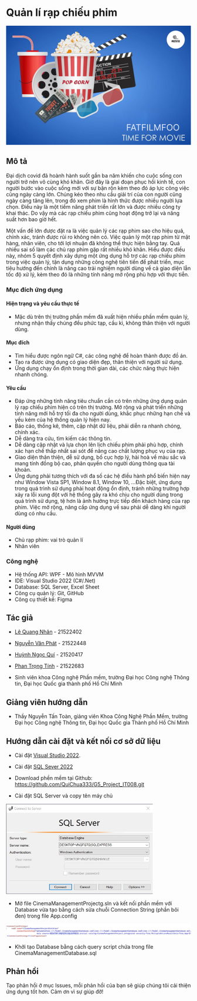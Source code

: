 # Quản lí rạp chiếu phim
<img src="./ImageApp/FatFilmFoo.png" width="800"/>

## Mô tả 

Đại dịch covid đã hoành hành suốt gần ba năm khiến cho cuộc sống con người trở nên vô cùng khó khăn. Giờ đây là giai đoạn phục hồi kinh tế, con người bước vào cuộc sống mới với sự bận rộn kèm theo đó áp lực công việc cũng ngày càng lớn. Chúng kéo theo nhu cầu giải trí của con người cũng ngày càng tăng lên, trong đó xem phim là hình thức được nhiều người lựa chọn. Điều này là một tiềm năng phát triển rất lớn và được nhiều công ty khai thác. Do vậy mà các rạp chiếu phim cũng hoạt động trở lại và năng suất hơn bao giờ hết.

Một vấn đề lớn được đặt ra là việc quản lý các rạp phim sao cho hiệu quả, chính xác, tránh được rủi ro không nên có. Việc quản lý một rạp phim từ mặt hàng, nhân viên, cho tới lợi nhuận đã không thể thực hiện bằng tay. Quá nhiều sai số làm các chủ rạp phim gặp rất nhiều khó khăn. 
Hiểu được điều này, nhóm 5 quyết định xây dựng một ứng dụng hỗ trợ các rạp chiếu phim trong việc quản lý, tận dụng những công nghệ tiên tiến để phát triển, mục tiêu hướng đến chính là nâng cao trải nghiệm người dùng về cả giao diện lẫn tốc độ xử lý, kèm theo đó là những tính năng mở rộng phù hợp với thực tiễn.



### Mục đích ứng dụng

#### Hiện trạng và yêu cầu thực tế
* Mặc dù trên thị trường phần mềm đã xuất hiện nhiều phần mềm quản lý, nhưng nhận thấy chúng đều phức tạp, cầu kì, không thân thiện với người dùng. 

#### Mục đích 

*	Tìm hiểu được ngôn ngữ C#, các công nghệ để hoàn thành được đồ án.
*	Tạo ra được ứng dụng có giao diện đẹp, thân thiện với người sử dụng.
*	Ứng dụng chạy ổn định trong thời gian dài, các chức năng thực hiện nhanh chóng.

#### Yêu cầu
* Đáp ứng những tính năng tiêu chuẩn cần có trên những ứng dụng quản lý rạp chiếu phim hiện có trên thị trường. Mở rộng và phát triển những tính năng mới hỗ trợ tối đa cho người dùng, khắc phục những hạn chế và yếu kém của hệ thống quản lý hiện nay.
* Báo cáo, thống kê, thêm, cập nhật dữ liệu, phải diễn ra nhanh chóng, chính xác.
* Dễ dàng tra cứu, tìm kiếm các thông tin.
* Dễ dàng cập nhật và lựa chọn lên lịch chiếu phim phải phù hợp, chính xác hạn chế thấp nhất sai sót để nâng cao chất lượng phục vụ của rạp.
* Giao diện thân thiện, dễ sử dụng, bố cục hợp lý, hài hoà về màu sắc và mang tính đồng bộ cao, phân quyền cho người dùng thông qua tài khoản.
* Ứng dụng phải tương thích với đa số các hệ điều hành phổ biến hiện nay như Window Vista SP1, Window 8.1, Window 10, ...Đặc biệt, ứng dụng trong quá trình sử dụng phải hoạt động ổn định, tránh những trường hợp xảy ra lỗi xung đột với hệ thống gây ra khó chịu cho người dùng trong quá trình sử dụng, tệ hơn là ảnh hưởng trực tiếp đến khách hàng của rạp phim. Việc mở rộng, nâng cấp ứng dụng về sau phải dễ dàng khi người dùng có nhu cầu.

#### Người dùng 

* Chủ rạp phim: vai trò quản lí
* Nhân viên
### Công nghệ 

* Hệ thống API: WPF - Mô hình MVVM
* IDE: Visual Studio 2022 (C#/.Net)
* Database: SQL Server, Excel Sheet
* Công cụ quản lý: Git, GitHub
* Công cụ thiết kế: Figma



## Tác giả 

* [Lê Quang Nhân](https://www.facebook.com/profile.php?id=100040989546712) - 21522402

* [Nguyễn Văn Phát](https://www.facebook.com/profile.php?id=100009796787588) - 21522448

* [Huỳnh Ngọc Quí](https://www.facebook.com/quichua333) - 21520417

* [Phan Trọng Tính](https://www.facebook.com/profile.php?id=100073316952962) - 21522683

 * Sinh viên khoa Công nghệ Phần mềm, trường Đại học Công nghệ Thông tin, Đại học Quốc gia thành phố Hồ Chí Minh 

## Giảng viên hướng dẫn 

* Thầy Nguyễn Tấn Toàn, giảng viên Khoa Công Nghệ Phần Mềm, trường Đại học Công nghệ Thông tin, Đại học Quốc gia Thành phố Hồ Chí Minh 

## Hướng dẫn cài đặt và kết nối cơ sở dữ liệu

* Cài đặt [Visual Studio 2022](https://visualstudio.microsoft.com/downloads/).

* Cài đặt [SQL Sever 2022](https://www.microsoft.com/en-us/sql-server/sql-server-downloads)

* Download phền mềm tại Github: https://github.com/QuiChua333/G5_Project_IT008.git

* Cài đặt SQL Server và copy tên máy chủ
<img src="./ImageApp/ConnectString.jpg" width="400"/>

* Mở file CinemaManagementProjectg.sln và kết nối phần mềm với Database vừa tạo bằng cách sửa chuỗi Connection String (phần bôi đen) trong file App.config
<img src="./ImageApp/ChangeString.jpg"/>

* Khởi tạo Database bằng cách query script chứa trong file CinemaManagementDatabase.sql

## Phản hồi 

Tạo phản hồi ở mục Issues, mỗi phản hồi của bạn sẽ giúp chúng tôi cải thiện ứng dụng tốt hơn. Cảm ơn vì sự giúp đỡ! 
